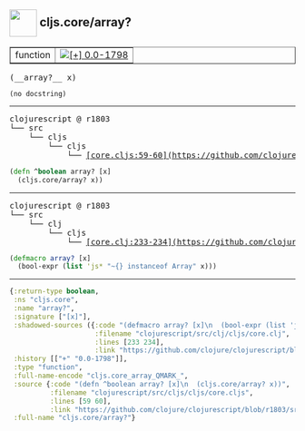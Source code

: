 ## <img width="48px" valign="middle" src="http://i.imgur.com/Hi20huC.png"> cljs.core/array?

 <table border="1">
<tr>
<td>function</td>
<td><a href="https://github.com/cljsinfo/api-refs/tree/0.0-1798"><img valign="middle" alt="[+] 0.0-1798" src="https://img.shields.io/badge/+-0.0--1798-lightgrey.svg"></a> </td>
</tr>
</table>

 <samp>
(__array?__ x)<br>
</samp>

```
(no docstring)
```

---

 <pre>
clojurescript @ r1803
└── src
    └── cljs
        └── cljs
            └── <ins>[core.cljs:59-60](https://github.com/clojure/clojurescript/blob/r1803/src/cljs/cljs/core.cljs#L59-L60)</ins>
</pre>

```clj
(defn ^boolean array? [x]
  (cljs.core/array? x))
```


---

 <pre>
clojurescript @ r1803
└── src
    └── clj
        └── cljs
            └── <ins>[core.clj:233-234](https://github.com/clojure/clojurescript/blob/r1803/src/clj/cljs/core.clj#L233-L234)</ins>
</pre>

```clj
(defmacro array? [x]
  (bool-expr (list 'js* "~{} instanceof Array" x)))
```

---

```clj
{:return-type boolean,
 :ns "cljs.core",
 :name "array?",
 :signature ["[x]"],
 :shadowed-sources ({:code "(defmacro array? [x]\n  (bool-expr (list 'js* \"~{} instanceof Array\" x)))",
                     :filename "clojurescript/src/clj/cljs/core.clj",
                     :lines [233 234],
                     :link "https://github.com/clojure/clojurescript/blob/r1803/src/clj/cljs/core.clj#L233-L234"}),
 :history [["+" "0.0-1798"]],
 :type "function",
 :full-name-encode "cljs.core_array_QMARK_",
 :source {:code "(defn ^boolean array? [x]\n  (cljs.core/array? x))",
          :filename "clojurescript/src/cljs/cljs/core.cljs",
          :lines [59 60],
          :link "https://github.com/clojure/clojurescript/blob/r1803/src/cljs/cljs/core.cljs#L59-L60"},
 :full-name "cljs.core/array?"}

```

